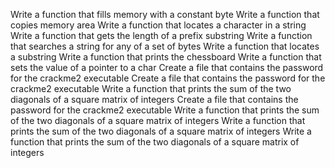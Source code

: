 Write a function that fills memory with a constant byte
Write a function that copies memory area
Write a function that locates a character in a string
Write a function that gets the length of a prefix substring
Write a function that searches a string for any of a set of bytes
Write a function that locates a substring
Write a function that prints the chessboard
Write a function that sets the value of a pointer to a char
Create a file that contains the password for the crackme2 executable
Create a file that contains the password for the crackme2 executable
Write a function that prints the sum of the two diagonals of a square matrix of integers
Create a file that contains the password for the crackme2 executable
Write a function that prints the sum of the two diagonals of a square matrix of integers
Write a function that prints the sum of the two diagonals of a square matrix of integers
Write a function that prints the sum of the two diagonals of a square matrix of integers
